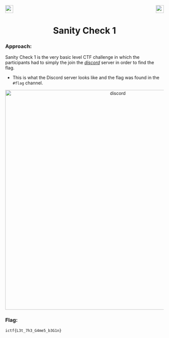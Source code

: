 <div>
   <a href="https://indy.ctf.eng.run/challenge/10"><img src="https://img.shields.io/badge/Sanity%20Check%20--%201-Click%20to%20Solve-green[700]" height="25"></a>
  <img src="https://img.shields.io/badge/Points%3A-50-red" align="right" height="25">
</div>

<div align="center">
    <h1>Sanity Check 1</h1>
</div>

### Approach:

Sanity Check 1 is the very basic level CTF challenge in which the participants had to simply the join the <a href="https://discord.com/invite/DQERbFYbf7?event=986488811489996842"><em>discord</em></a> server in order to find the flag.

- This is what the Discord server looks like and the flag was found in the ```#flag``` channel.

<div align="center">
<img width="700" alt="discord"  src="https://user-images.githubusercontent.com/91147942/175546250-a3c28a13-3fde-4a97-b634-13ac3670937f.png">
</div> 

### Flag: 

```ictf{L3t_7h3_G4me5_b3G1n}```